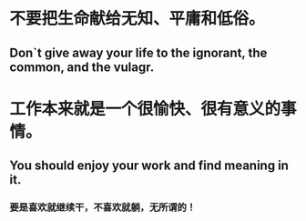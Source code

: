 # 不要把生命献给无知、平庸和低俗。
## Don`t give away your life to the ignorant, the common, and the vulagr.

# 工作本来就是一个很愉快、很有意义的事情。
## You should enjoy your work and find meaning in it. 

### 要是喜欢就继续干，不喜欢就躺，无所谓的！
